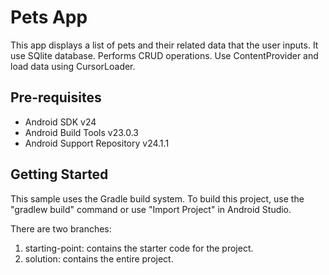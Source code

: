 Pets App
===================================

This app displays a list of pets and their related data that the user inputs.
It use SQlite database.
Performs CRUD operations.
Use ContentProvider and load data using CursorLoader.

Pre-requisites
--------------

- Android SDK v24
- Android Build Tools v23.0.3
- Android Support Repository v24.1.1

Getting Started
---------------

This sample uses the Gradle build system. To build this project, use the
"gradlew build" command or use "Import Project" in Android Studio.

There are two branches:
1. starting-point: contains the starter code for the project.
2. solution: contains the entire project. 
